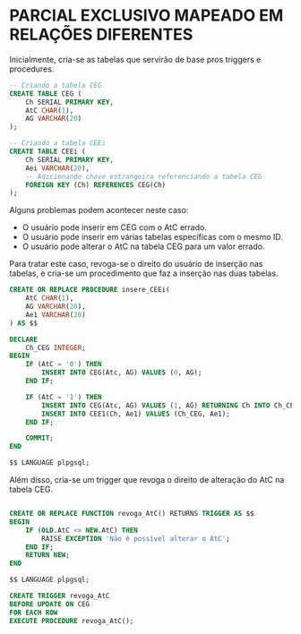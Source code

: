 # PARCIAL EXCLUSIVO MAPEADO EM RELAÇÕES DIFERENTES

Inicialmente, cria-se as tabelas que servirão de base pros triggers e procedures.

```sql
-- Criando a tabela CEG
CREATE TABLE CEG (
    Ch SERIAL PRIMARY KEY,
    AtC CHAR(1),
    AG VARCHAR(20)
);

-- Criando a tabela CEEi
CREATE TABLE CEEi (
    Ch SERIAL PRIMARY KEY,
    Aei VARCHAR(20),
    -- Adicionando chave estrangeira referenciando a tabela CEG
    FOREIGN KEY (Ch) REFERENCES CEG(Ch)
);

```
Alguns problemas podem acontecer neste caso:

* O usuário pode inserir em CEG com o AtC errado.
* O usuário pode inserir em várias tabelas específicas com o mesmo ID.
* O usuário pode alterar o AtC na tabela CEG para um valor errado.

Para tratar este caso, revoga-se o direito do usuário de inserção nas tabelas, e cria-se um procedimento que faz a inserção nas duas tabelas.

```sql
CREATE OR REPLACE PROCEDURE insere_CEEi(
    AtC CHAR(1),
    AG VARCHAR(20),
    Ae1 VARCHAR(20)
) AS $$

DECLARE 
    Ch_CEG INTEGER;
BEGIN
    IF (AtC = '0') THEN
        INSERT INTO CEG(Atc, AG) VALUES (0, AG);
    END IF;

    IF (AtC = '1') THEN
        INSERT INTO CEG(Atc, AG) VALUES (1, AG) RETURNING Ch INTO Ch_CEG;
        INSERT INTO CEE1(Ch, Ae1) VALUES (Ch_CEG, Ae1);
    END IF;

    COMMIT;
END

$$ LANGUAGE plpgsql;
```

Além disso, cria-se um trigger que revoga o direito de alteração do AtC na tabela CEG.

```sql

CREATE OR REPLACE FUNCTION revoga_AtC() RETURNS TRIGGER AS $$
BEGIN
    IF (OLD.AtC <> NEW.AtC) THEN
        RAISE EXCEPTION 'Não é possível alterar o AtC';
    END IF;
    RETURN NEW;
END

$$ LANGUAGE plpgsql;

CREATE TRIGGER revoga_AtC
BEFORE UPDATE ON CEG
FOR EACH ROW
EXECUTE PROCEDURE revoga_AtC();

```
